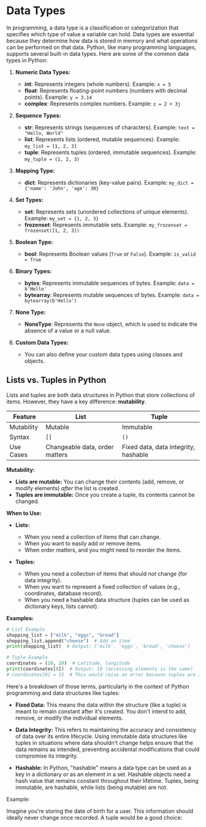 # Data Types

In programming, a data type is a classification or categorization that specifies which type of value a variable can hold. Data types are essential because they determine how data is stored in memory and what operations can be performed on that data. Python, like many programming languages, supports several built-in data types. Here are some of the common data types in Python:

1. **Numeric Data Types:**
   - **int**: Represents integers (whole numbers). Example: `x = 5`
   - **float**: Represents floating-point numbers (numbers with decimal points). Example: `y = 3.14`
   - **complex**: Represents complex numbers. Example: `z = 2 + 3j`

2. **Sequence Types:**
   - **str**: Represents strings (sequences of characters). Example: `text = "Hello, World"`
   - **list**: Represents lists (ordered, mutable sequences). Example: `my_list = [1, 2, 3]`
   - **tuple**: Represents tuples (ordered, immutable sequences). Example: `my_tuple = (1, 2, 3)`

3. **Mapping Type:**
   - **dict**: Represents dictionaries (key-value pairs). Example: `my_dict = {'name': 'John', 'age': 30}`

4. **Set Types:**
   - **set**: Represents sets (unordered collections of unique elements). Example: `my_set = {1, 2, 3}`
   - **frozenset**: Represents immutable sets. Example: `my_frozenset = frozenset([1, 2, 3])`

5. **Boolean Type:**
   - **bool**: Represents Boolean values (`True` or `False`). Example: `is_valid = True`

6. **Binary Types:**
   - **bytes**: Represents immutable sequences of bytes. Example: `data = b'Hello'`
   - **bytearray**: Represents mutable sequences of bytes. Example: `data = bytearray(b'Hello')`

7. **None Type:**
   - **NoneType**: Represents the `None` object, which is used to indicate the absence of a value or a null value.

8. **Custom Data Types:**
   - You can also define your custom data types using classes and objects.

## Lists vs. Tuples in Python

Lists and tuples are both data structures in Python that store collections of items. However, they have a key difference: **mutability**.

| Feature    | List                           | Tuple                                |
| ---------- | ------------------------------ | ------------------------------------ |
| Mutability | Mutable                        | Immutable                            |
| Syntax     | `[]`                           | `()`                                 |
| Use Cases  | Changeable data, order matters | Fixed data, data integrity, hashable |

**Mutability:**

* **Lists are mutable:** You can change their contents (add, remove, or modify elements) *after* the list is created.
* **Tuples are immutable:** Once you create a tuple, its contents cannot be changed.

**When to Use:**

* **Lists:**
    * When you need a collection of items that can change.
    * When you want to easily add or remove items.
    * When order matters, and you might need to reorder the items.

* **Tuples:**
    * When you need a collection of items that should *not* change (for data integrity).
    * When you want to represent a fixed collection of values (e.g., coordinates, database record).
    * When you need a hashable data structure (tuples can be used as dictionary keys, lists cannot).

**Examples:**

```python
# List Example
shopping_list = ["milk", "eggs", "bread"]
shopping_list.append("cheese")  # Add an item
print(shopping_list)  # Output: ['milk', 'eggs', 'bread', 'cheese']

# Tuple Example
coordinates = (10, 20)  # Latitude, longitude
print(coordinates[0])  # Output: 10 (accessing elements is the same)
# coordinates[0] = 15  # This would raise an error because tuples are immutable 
```

Here's a breakdown of those terms, particularly in the context of Python programming and data structures like tuples:

*  **Fixed Data:** This means the data within the structure (like a tuple) is meant to remain constant after it's created. You don't intend to add, remove, or modify the individual elements.

* **Data Integrity:** This refers to maintaining the accuracy and consistency of data over its entire lifecycle. Using immutable data structures like tuples in situations where data shouldn't change helps ensure that the data remains as intended, preventing accidental modifications that could compromise its integrity.

* **Hashable:** In Python, "hashable" means a data type can be used as a key in a dictionary or as an element in a set. Hashable objects need a hash value that remains constant throughout their lifetime. Tuples, being immutable, are hashable, while lists (being mutable) are not.

Example:

Imagine you're storing the date of birth for a user. This information should ideally never change once recorded. A tuple would be a good choice: